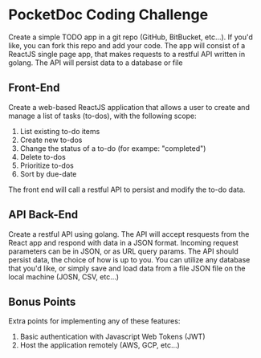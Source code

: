# PocketDoc Coding Challenge
Create a simple TODO app in a git repo (GitHub, BitBucket, etc...). If you'd like, 
you can fork this repo and add your code. The app will consist of a ReactJS single page app, that makes requests to a restful API written 
in golang. The API will persist data to a database or file

## Front-End
Create a web-based ReactJS application that allows a user to create and manage a 
list of tasks (to-dos), with the following scope:  
1. List existing to-do items
2. Create new to-dos
3. Change the status of a to-do (for exampe: "completed")
4. Delete to-dos
5. Prioritize to-dos
6. Sort by due-date 

The front end will call a restful API to persist and modify the to-do data.

## API Back-End
Create a restful API using golang. The API will accept resquests from the React 
app and respond with data in a JSON format. Incoming request parameters can be in 
JSON, or as URL query params. The API should persist data, the choice of how is up 
to you. You can utilize any database that you'd like, or simply save and load data 
from a file JSON file on the local machine (JOSN, CSV, etc...)


## Bonus Points
Extra points for implementing any of these features:
1. Basic authentication with Javascript Web Tokens (JWT)
2. Host the application remotely (AWS, GCP, etc...) 
